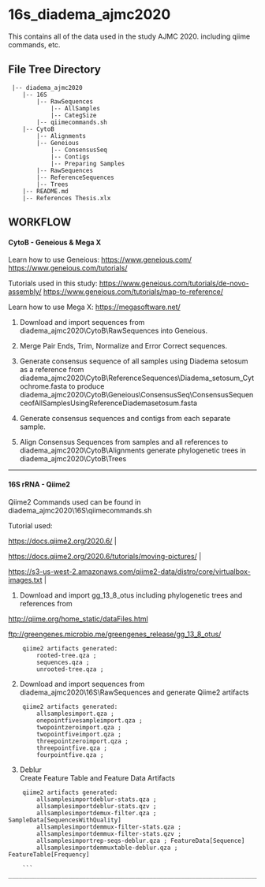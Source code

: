 # 16s_diadema_ajmc2020
 
This contains all of the data used in the study AJMC 2020.
including qiime commands, etc.

## File Tree Directory

```
 |-- diadema_ajmc2020
    |-- 16S
        |-- RawSequences
            |-- AllSamples
            |-- CategSize
        |-- qiimecommands.sh
    |-- CytoB
        |-- Alignments
        |-- Geneious
            |-- ConsensusSeq
            |-- Contigs
            |-- Preparing Samples
        |-- RawSequences
        |-- ReferenceSequences
        |-- Trees
    |-- README.md
    |-- References Thesis.xlx
```
    

## WORKFLOW

#### CytoB - Geneious & Mega X

Learn how to use Geneious: https://www.geneious.com/
https://www.geneious.com/tutorials/

Tutorials used in this study:
https://www.geneious.com/tutorials/de-novo-assembly/
https://www.geneious.com/tutorials/map-to-reference/

Learn how to use Mega X:
https://megasoftware.net/

1. Download and import sequences from diadema_ajmc2020\CytoB\RawSequences into Geneious.

2. Merge Pair Ends, Trim, Normalize and Error Correct sequences.

3. Generate consensus sequence of all samples using Diadema setosum as a reference from diadema_ajmc2020\CytoB\ReferenceSequences\Diadema_setosum_Cytochrome.fasta to produce diadema_ajmc2020\CytoB\Geneious\ConsensusSeq\ConsensusSequenceofAllSamplesUsingReferenceDiademasetosum.fasta

4. Generate consensus sequences and contigs from each separate sample.

5. Align Consensus Sequences from samples and all references to diadema_ajmc2020\CytoB\Alignments generate phylogenetic trees in diadema_ajmc2020\CytoB\Trees

______________________________________________

#### 16S rRNA - Qiime2

Qiime2 Commands used can be found in diadema_ajmc2020\16S\qiimecommands.sh


Tutorial used:

https://docs.qiime2.org/2020.6/     |       

https://docs.qiime2.org/2020.6/tutorials/moving-pictures/       |       

https://s3-us-west-2.amazonaws.com/qiime2-data/distro/core/virtualbox-images.txt        |       



1. Download and import gg_13_8_otus including phylogenetic trees and references from

http://qiime.org/home_static/dataFiles.html

ftp://greengenes.microbio.me/greengenes_release/gg_13_8_otus/

```
    qiime2 artifacts generated: 
        rooted-tree.qza ;
        sequences.qza ;
        unrooted-tree.qza ;
```

2. Download and import sequences from diadema_ajmc2020\16S\RawSequences and generate Qiime2 artifacts

```
    qiime2 artifacts generated: 
        allsamplesimport.qza ; 
        onepointfivesampleimport.qza ; 
        twopointzeroimport.qza ; 
        twopointfiveimport.qza ; 
        threepointzeroimport.qza ; 
        threepointfive.qza ; 
        fourpointfive.qza ;      
```


3. Deblur  
Create Feature Table and Feature Data Artifacts

```
    qiime2 artifacts generated: 
        allsamplesimportdeblur-stats.qza ;
        allsamplesimportdeblur-stats.qzv ;
        allsamplesimportdemux-filter.qza ; SampleData[SequencesWithQuality]
        allsamplesimportdemmux-filter-stats.qza ;
        allsamplesimportdemmux-filter-stats.qzv ;
        allsamplesimportrep-seqs-deblur.qza ; FeatureData[Sequence] 
        allsamplesimportdemmuxtable-deblur.qza ; FeatureTable[Frequency]
                
    ```
________________________________________________________________________